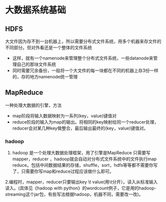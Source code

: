 # 大数据系统基础

## HDFS
大文件因为存不到一台机器上，所以需要分布式文件系统，用多个机器来存文件的不同部分。但对外看还是一个整体的文件系统
- 这样，就有一个namenode来管理整个分布式文件系统，一些datanode来管理自己的那块文件系统
- 同时需要冗余备份，一般将一个大文件的每一块都在不同的机器上存3份一样的，存的地方namenode统一管理

## MapReduce
一种处理大数据的引擎，方法
- map阶段将输入数据映射为一系列(key，value)键值对
- reduce阶段的输入为map的输出。将相同的key映射给同一个reducer处理，reducer会对某几种key做整合，最后输出最终的(key，value)键值对。


### hadoop

1. hadoop 是一个处理大数据处理框架，用了引擎是MapReduce
只需要写mapper，reducer ，hadoop就会自动对分布式文件系统中的文件执行map reduce。包括中间数据结果的存储，shuffle，sort，hdfs等等都不需要你写了，只需要你写map和reduce过程应该做什么即可。

2.编程时，mapper，reducer只要输出key \t value(用\t分开）。读入从标准输入读入。(具体见《hadoop with python》的wordcount例子，它是用的hadoop-streaming这个jar包，有些写法根据hadoop，机器不同，需要改一改)。
